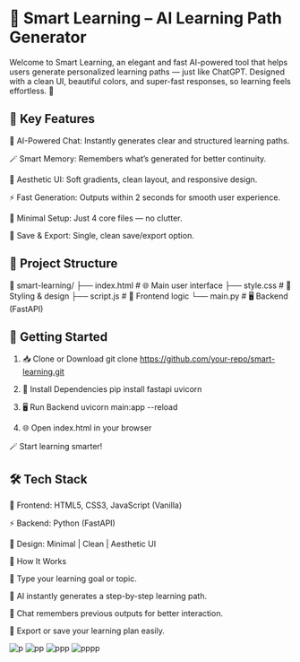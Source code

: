 # 🌟 Smart Learning – AI Learning Path Generator

Welcome to Smart Learning, an elegant and fast AI-powered tool that helps users generate personalized learning paths — just like ChatGPT.
Designed with a clean UI, beautiful colors, and super-fast responses, so learning feels effortless. 🚀

## 🧠 Key Features

💬 AI-Powered Chat: Instantly generates clear and structured learning paths.

🪄 Smart Memory: Remembers what’s generated for better continuity.

🎨 Aesthetic UI: Soft gradients, clean layout, and responsive design.

⚡ Fast Generation: Outputs within 2 seconds for smooth user experience.

🧭 Minimal Setup: Just 4 core files — no clutter.

💾 Save & Export: Single, clean save/export option.

## 📂 Project Structure
📁 smart-learning/
├── index.html      # 🌐 Main user interface
├── style.css       # 🎨 Styling & design
├── script.js       # 🧠 Frontend logic
└── main.py         # 🖥 Backend (FastAPI)

## 🚀 Getting Started
1. 📥 Clone or Download
git clone https://github.com/your-repo/smart-learning.git

2. 🧰 Install Dependencies
pip install fastapi uvicorn

3. 🖥 Run Backend
uvicorn main:app --reload

4. 🌐 Open index.html in your browser

🪄 Start learning smarter!

## 🛠️ Tech Stack

🧭 Frontend: HTML5, CSS3, JavaScript (Vanilla)

⚡ Backend: Python (FastAPI)

🎨 Design: Minimal | Clean | Aesthetic UI

🧭 How It Works

📝 Type your learning goal or topic.

🤖 AI instantly generates a step-by-step learning path.

📌 Chat remembers previous outputs for better interaction.

💾 Export or save your learning plan easily.


![p](https://github.com/user-attachments/assets/b1bcb989-5b77-499c-85a8-24111ba83399)
![pp](https://github.com/user-attachments/assets/767e572d-857d-41ff-a7e8-0aff875dbb79)
![ppp](https://github.com/user-attachments/assets/d3c73526-3cce-42bc-8dd9-e1118fad83ce)
![pppp](https://github.com/user-attachments/assets/64ff8bba-5b6d-493a-a820-6792bd8a39c1)



